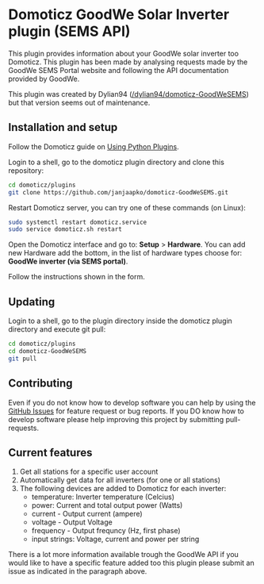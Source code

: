 Domoticz GoodWe Solar Inverter plugin (SEMS API)
===============================================
This plugin provides information about your GoodWe solar inverter too Domoticz. This plugin has been made by analysing requests made by the GoodWe SEMS Portal website and following the API documentation provided by GoodWe.

This plugin was created by Dylian94 ([/dylian94/domoticz-GoodWeSEMS](https://github.com/dylian94/domoticz-GoodWeSEMS)) but that version seems out of maintenance.

Installation and setup
----------------------
Follow the Domoticz guide on [Using Python Plugins](https://www.domoticz.com/wiki/Using_Python_plugins).

Login to a shell, go to the domoticz plugin directory and clone this repository:
```bash
cd domoticz/plugins
git clone https://github.com/janjaapko/domoticz-GoodWeSEMS.git
```

Restart Domoticz server, you can try one of these commands (on Linux):
```bash
sudo systemctl restart domoticz.service
sudo service domoticz.sh restart
```

Open the Domoticz interface and go to: **Setup** > **Hardware**. You can add new Hardware add the bottom, in the list of hardware types choose for: **GoodWe inverter (via SEMS portal)**.

Follow the instructions shown in the form.

Updating
--------
Login to a shell, go to the plugin directory inside the domoticz plugin directory and execute git pull:
```bash
cd domoticz/plugins
cd domoticz-GoodWeSEMS
git pull
```

Contributing
------------
Even if you do not know how to develop software you can help by using the [GitHub Issues](https://github.com/janjaapko/domoticz-GoodWeSEMS/issues)
for feature request or bug reports. If you DO know how to develop software please help improving this project by submitting pull-requests.

Current features
----------------
1. Get all stations for a specific user account
2. Automatically get data for all inverters (for one or all stations)
3. The following devices are added to Domoticz for each inverter:
    - temperature: Inverter temperature (Celcius)
    - power: Current and total output power (Watts)
    - current - Output current (ampere)
    - voltage - Output Voltage
    - frequency - Output frequncy (Hz, first phase)
    - input strings: Voltage, current and power per string

There is a lot more information available trough the GoodWe API if you would like to have a specific feature added too this plugin please submit an issue as indicated in the paragraph above. 
